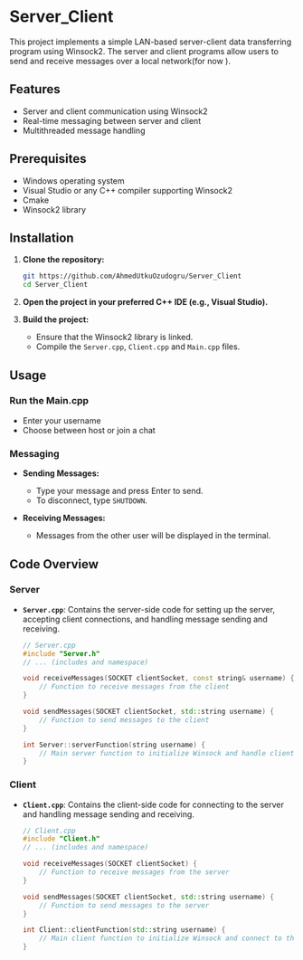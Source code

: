 

# Server_Client

This project implements a simple LAN-based server-client data transferring program using Winsock2. The server and client programs allow users to send and receive messages over a local network(for now ).

## Features

- Server and client communication using Winsock2
- Real-time messaging between server and client
- Multithreaded message handling

## Prerequisites

- Windows operating system
- Visual Studio or any C++ compiler supporting Winsock2
- Cmake
- Winsock2 library

## Installation

1. **Clone the repository:**

    ```bash
    git https://github.com/AhmedUtkuOzudogru/Server_Client
    cd Server_Client
    ```

2. **Open the project in your preferred C++ IDE (e.g., Visual Studio).**

3. **Build the project:**
    - Ensure that the Winsock2 library is linked.
    - Compile the `Server.cpp`, `Client.cpp` and  `Main.cpp` files.

## Usage
### Run the Main.cpp
- Enter your username
- Choose between host or join a chat
  
### Messaging

- **Sending Messages:**
  - Type your message and press Enter to send.
  - To disconnect, type `SHUTDOWN`.

- **Receiving Messages:**
  - Messages from the other user will be displayed in the terminal.

## Code Overview

### Server

- **`Server.cpp`**: Contains the server-side code for setting up the server, accepting client connections, and handling message sending and receiving.

    ```cpp
    // Server.cpp
    #include "Server.h"
    // ... (includes and namespace)
    
    void receiveMessages(SOCKET clientSocket, const string& username) {
        // Function to receive messages from the client
    }

    void sendMessages(SOCKET clientSocket, std::string username) {
        // Function to send messages to the client
    }

    int Server::serverFunction(string username) {
        // Main server function to initialize Winsock and handle client connections
    }
    ```

### Client

- **`Client.cpp`**: Contains the client-side code for connecting to the server and handling message sending and receiving.

    ```cpp
    // Client.cpp
    #include "Client.h"
    // ... (includes and namespace)
    
    void receiveMessages(SOCKET clientSocket) {
        // Function to receive messages from the server
    }

    void sendMessages(SOCKET clientSocket, std::string username) {
        // Function to send messages to the server
    }

    int Client::clientFunction(std::string username) {
        // Main client function to initialize Winsock and connect to the server
    }
    ```
